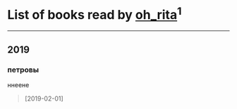 # List of books read by [oh_rita](https://www.facebook.com/profile.php?id=970096083201538)<sup>1</sup>
---

## 2019

### петровы
ннеене
> [2019-02-01] 



